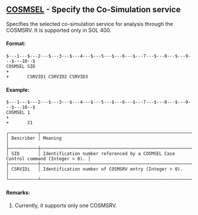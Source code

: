 ## [COSMSEL](https://nexus.hexagon.com/documentationcenter/bundle/MSC_Nastran_2022.4/page/Nastran_Combined_Book/qrg/bulkc2/TOC.COSMSEL.xhtml) - Specify the Co-Simulation service

Specifies the selected co-simulation service for analysis through the COSMSRV. It is supported only in SOL 400.

#### Format:

```nastran
$---1---$---2---$---3---$---4---$---5---$---6---$---7---$---8---$---9---$---10--$
COSMSEL SID                                                             +       
+       CSRVID1 CSRVID2 CSRVID3                                                 
```

#### Example:

```nastran
$---1---$---2---$---3---$---4---$---5---$---6---$---7---$---8---$---9---$---10--$
COSMSEL 1                                                               +       
+       21                                                                      
```

```text
┌───────────┬───────────────────────────────────────────────────────────────────────────────────┐
│ Describer │ Meaning                                                                           │
├───────────┼───────────────────────────────────────────────────────────────────────────────────┤
│ SID       │ Identification number referenced by a COSMSEL Case Control command (Integer > 0). │
├───────────┼───────────────────────────────────────────────────────────────────────────────────┤
│ CSRVIDi   │ Identification number of COSMSRV entry (Integer > 0).                             │
└───────────┴───────────────────────────────────────────────────────────────────────────────────┘
```

#### Remarks:

1. Currently, it supports only one COSMSRV.
